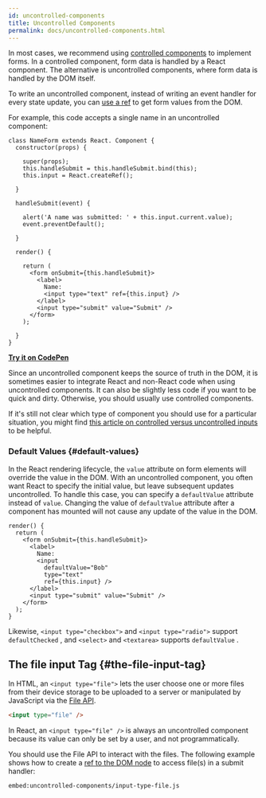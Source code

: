```yaml
---
id: uncontrolled-components
title: Uncontrolled Components
permalink: docs/uncontrolled-components.html
---
```


In most cases, we recommend using [controlled components](/docs/forms.html#controlled-components) to implement forms. In a controlled component, form data is handled by a React component. The alternative is uncontrolled components, where form data is handled by the DOM itself.

To write an uncontrolled component, instead of writing an event handler for every state update, you can [use a ref](/docs/refs-and-the-dom.html) to get form values from the DOM.

For example, this code accepts a single name in an uncontrolled component:

```javascript{5, 9, 18}
class NameForm extends React. Component {
  constructor(props) {

    super(props);
    this.handleSubmit = this.handleSubmit.bind(this);
    this.input = React.createRef();

  }

  handleSubmit(event) {

    alert('A name was submitted: ' + this.input.current.value);
    event.preventDefault();

  }

  render() {

    return (
      <form onSubmit={this.handleSubmit}>
        <label>
          Name:
          <input type="text" ref={this.input} />
        </label>
        <input type="submit" value="Submit" />
      </form>
    );

  }
}

``` 

[**Try it on CodePen**](https://codepen.io/gaearon/pen/WooRWa?editors=0010)

Since an uncontrolled component keeps the source of truth in the DOM, it is sometimes easier to integrate React and non-React code when using uncontrolled components. It can also be slightly less code if you want to be quick and dirty. Otherwise, you should usually use controlled components.

If it's still not clear which type of component you should use for a particular situation, you might find [this article on controlled versus uncontrolled inputs](https://goshakkk.name/controlled-vs-uncontrolled-inputs-react/) to be helpful.

### Default Values {#default-values}

In the React rendering lifecycle, the `value` attribute on form elements will override the value in the DOM. With an uncontrolled component, you often want React to specify the initial value, but leave subsequent updates uncontrolled. To handle this case, you can specify a `defaultValue` attribute instead of `value`. Changing the value of `defaultValue` attribute after a component has mounted will not cause any update of the value in the DOM.

```javascript{7}
render() {
  return (
    <form onSubmit={this.handleSubmit}>
      <label>
        Name:
        <input
          defaultValue="Bob"
          type="text"
          ref={this.input} />
      </label>
      <input type="submit" value="Submit" />
    </form>
  );
}
```

Likewise, `<input type="checkbox">` and `<input type="radio">` support `defaultChecked` , and `<select>` and `<textarea>` supports `defaultValue` .

## The file input Tag {#the-file-input-tag}

In HTML, an `<input type="file">` lets the user choose one or more files from their device storage to be uploaded to a server or manipulated by JavaScript via the [File API](https://developer.mozilla.org/en-US/docs/Web/API/File/Using_files_from_web_applications).

``` html
<input type="file" />
```

In React, an `<input type="file" />` is always an uncontrolled component because its value can only be set by a user, and not programmatically.

You should use the File API to interact with the files. The following example shows how to create a [ref to the DOM node](/docs/refs-and-the-dom.html) to access file(s) in a submit handler:

 `embed:uncontrolled-components/input-type-file.js`

[](codepen://uncontrolled-components/input-type-file)
